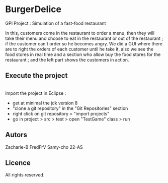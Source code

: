 # BurgerDelice
GPI Project : Simulation of a fast-food restaurant

In this, customers come in the restaurant to order a menu, then they will take their menu and choose to eat in the restaurant or out of the restaurant ; 
if the customer can't order so he becomes angry.
We did a GUI where there are to right the orders of each customer until he take it, also we see the food stores in real time and a section who allow buy the food stores 
for the restaurant ; and the left part shows the customers in action.

## Execute the project
<br/>Import the project in Eclipse :
- get at minimal the jdk version 8
- "clone a git repository" in the "Git Repositories" section
- right click on git repository > "import projects"
- go in project > src > test > open "TestGame" class > run

## Autors
Zacharie-B    FredFrV   Samy-cho    22-AS

## Licence
All rights reserved.
